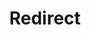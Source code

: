 ﻿---
layout: src/layouts/Redirect.astro
title: Redirect
redirect: https://octopus.com/docs/infrastructure/deployment-targets/proxy-support
pubDate:  2023-01-01
navSearch: false
navSitemap: false
navMenu: false
---
